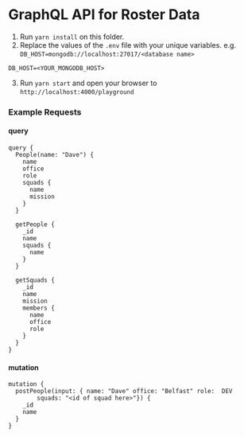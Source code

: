 GraphQL API for Roster Data
===========
1. Run `yarn install` on this folder.
2. Replace the values of the `.env` file with your unique variables. e.g. `DB_HOST=mongodb://localhost:27017/<database name>`

```
DB_HOST=<YOUR_MONGODB_HOST>
```
3. Run `yarn start` and open your browser to `http://localhost:4000/playground`


### Example Requests

#### query
```
query {
  People(name: "Dave") {
    name
    office
    role
    squads {
      name
      mission
    }
  }

  getPeople {
    _id
    name
    squads {
      name
    }
  }

  getSquads {
    _id
    name
    mission
    members {
      name
      office
      role
    }
  }
}
```




#### mutation

```
mutation {
  postPeople(input: { name: "Dave" office: "Belfast" role:  DEV
    	squads: "<id of squad here>"}) {
    _id
    name
  }
}
```
